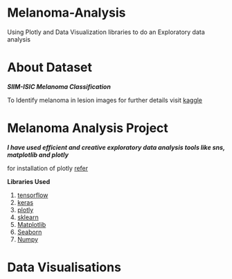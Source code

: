 # Melanoma-Analysis
Using Plotly and Data Visualization libraries to do an Exploratory data analysis

# About Dataset
 
***SIIM-ISIC Melanoma Classification***

To Identify melanoma in lesion images for further details visit [kaggle](https://www.kaggle.com/c/siim-isic-melanoma-classification)

# Melanoma Analysis Project 

***I have used efficient and creative exploratory data analysis tools like sns, matplotlib and plotly***

for installation of plotly [refer](https://plotly.com/python/)

**Libraries Used**
1. [tensorflow](https://www.tensorflow.org/)
2. [keras](https://keras.io/)
3. [plotly](https://plotly.com/python/)
4. [sklearn](https://scikit-learn.org/)
5. [Matplotlib](https://matplotlib.org/)
6. [Seaborn](https://seaborn.pydata.org/)
7. [Numpy](https://numpy.org/)

# Data Visualisations
